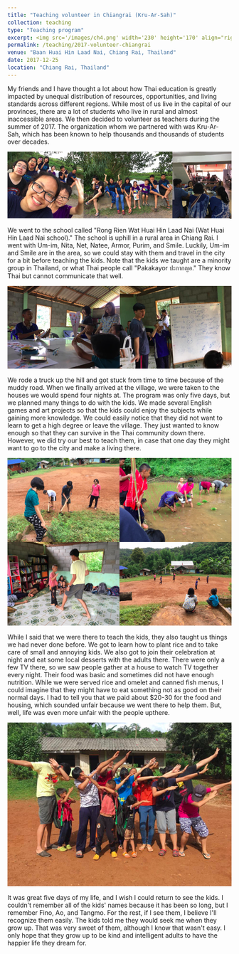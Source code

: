 ```yaml
---
title: "Teaching volunteer in Chiangrai (Kru-Ar-Sah)"
collection: teaching
type: "Teaching program"
excerpt: <img src='/images/ch4.png' width='230' height='170' align="right" hspace="20"> My friends and I have thought a lot about how Thai education is greatly impacted by unequal distribution of resources, opportunities, and living standards across different regions. While most of us live in the capital of our provinces, there are a lot of students who live in rural and almost inaccessible areas. We then decided to volunteer as teachers during the summer of 2017. The organization whom we partnered with was Kru-Ar-Sah, which has been known to help thousands and thousands of students over decades. 
permalink: /teaching/2017-volunteer-chiangrai
venue: "Baan Huai Hin Laad Nai, Chiang Rai, Thailand"
date: 2017-12-25
location: "Chiang Rai, Thailand"
---
```


My friends and I have thought a lot about how Thai education is greatly impacted by unequal distribution of resources, opportunities, and living standards across different regions. While most of us live in the capital of our provinces, there are a lot of students who live in rural and almost inaccessible areas. We then decided to volunteer as teachers during the summer of 2017. The organization whom we partnered with was Kru-Ar-Sah, which has been known to help thousands and thousands of students over decades. 

<p align="center">
  <img src="/images/ch1.png">
</p>

We went to the school called "Rong Rien Wat Huai Hin Laad Nai (Wat Huai Hin Laad Nai school)." The school is uphill in a rural area in Chiang Rai. I went with Um-im, Nita, Net, Natee, Armor, Purim, and Smile. Luckily, Um-im and Smile are in the area, so we could stay with them and travel in the city for a bit before teaching the kids. Note that the kids we taught are a minority group in Thailand, or what Thai people call "Pakakayor ปะกากญอ." They know Thai but cannot communicate that well.

<p align="center">
  <img src="/images/ch3.png">
</p>

We rode a truck up the hill and got stuck from time to time because of the muddy road. When we finally arrived at the village, we were taken to the houses we would spend four nights at. The program was only five days, but we planned many things to do with the kids. We made several English games and art projects so that the kids could enjoy the subjects while gaining more knowledge. We could easily notice that they did not want to learn to get a high degree or leave the village. They just wanted to know enough so that they can survive in the Thai community down there. However, we did try our best to teach them, in case that one day they might want to go to the city and make a living there.

<p align="center">
  <img src="/images/ch2.png">
</p>

While I said that we were there to teach the kids, they also taught us things we had never done before. We got to learn how to plant rice and to take care of small and annoying kids. We also got to join their celebration at night and eat some local desserts with the adults there. There were only a few TV there, so we saw people gather at a house to watch TV together every night. Their food was basic and sometimes did not have enough nutrition. While we were served rice and omelet and canned fish menus, I could imagine that they might have to eat something not as good on their normal days. I had to tell you that we paid about $20-30 for the food and housing, which sounded unfair because we went there to help them. But, well, life was even more unfair with the people upthere. 


<p align="center">
  <img src="/images/ch4.png">
</p>

It was great five days of my life, and I wish I could return to see the kids. I couldn't remember all of the kids' names because it has been so long, but I remember Fino, Ao, and Tangmo. For the rest, if I see them, I believe I'll recognize them easily. The kids told me they would seek me when they grow up. That was very sweet of them, although I know that wasn't easy. I only hope that they grow up to be kind and intelligent adults to have the happier life they dream for. 
